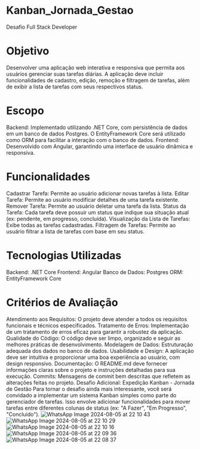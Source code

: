# Kanban_Jornada_Gestao
Desafio Full Stack Developer

# Objetivo
Desenvolver uma aplicação web interativa e responsiva que permita aos usuários gerenciar suas tarefas diárias. A aplicação deve incluir funcionalidades de cadastro, edição, remoção e filtragem de tarefas, além de exibir a lista de tarefas com seus respectivos status.

# Escopo
Backend: Implementado utilizando .NET Core, com persistência de dados em um banco de dados Postgres. O EntityFramework Core será utilizado como ORM para facilitar a interação com o banco de dados.
Frontend: Desenvolvido com Angular, garantindo uma interface de usuário dinâmica e responsiva.

# Funcionalidades
 Cadastrar Tarefa: Permite ao usuário adicionar novas tarefas à lista.
 Editar Tarefa: Permite ao usuário modificar detalhes de uma tarefa existente.
 Remover Tarefa: Permite ao usuário deletar uma tarefa da lista.
 Status da Tarefa: Cada tarefa deve possuir um status que indique sua situação atual (ex: pendente, em progresso, concluída).
 Visualização da Lista de Tarefas: Exibe todas as tarefas cadastradas.
 Filtragem de Tarefas: Permite ao usuário filtrar a lista de tarefas com base em seu status.

# Tecnologias Utilizadas
Backend: .NET Core
Frontend: Angular
Banco de Dados: Postgres
ORM: EntityFramework Core

# Critérios de Avaliação
Atendimento aos Requisitos: O projeto deve atender a todos os requisitos funcionais e técnicos especificados.
Tratamento de Erros: Implementação de um tratamento de erros eficaz para garantir a robustez da aplicação.
Qualidade do Código: O código deve ser limpo, organizado e seguir as melhores práticas de desenvolvimento.
Modelagem de Dados: Estruturação adequada dos dados no banco de dados.
Usabilidade e Design: A aplicação deve ser intuitiva e proporcionar uma boa experiência ao usuário, com design responsivo.
Documentação: O README.md deve fornecer informações claras sobre o projeto e instruções detalhadas para sua execução.
Commits: Mensagens de commit bem descritas que refletem as alterações feitas no projeto.
Desafio Adicional: Expedição Kanban - Jornada de Gestão
Para tornar o desafio ainda mais interessante, você será convidado a implementar um sistema Kanban simples como parte do gerenciador de tarefas. Isso envolve adicionar funcionalidades para mover tarefas entre diferentes colunas de status (ex: "A Fazer", "Em Progresso", "Concluído").
![WhatsApp Image 2024-08-05 at 22 10 43](https://github.com/user-attachments/assets/251b9525-58e1-44cf-b5ba-ab0cab13ea55)
![WhatsApp Image 2024-08-05 at 22 10 29](https://github.com/user-attachments/assets/b52a6c35-b76a-4412-9a9b-70a7defcca22)
![WhatsApp Image 2024-08-05 at 22 10 16](https://github.com/user-attachments/assets/84588191-91d2-4182-9c3b-a08788c476ea)
![WhatsApp Image 2024-08-05 at 22 09 36](https://github.com/user-attachments/assets/ee1670d0-9235-4f2c-8fbb-1b45948b74aa)
![WhatsApp Image 2024-08-05 at 22 08 37](https://github.com/user-attachments/assets/af10eb57-8425-477a-9358-c2b98ae99f12)

